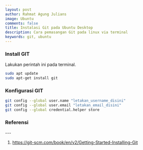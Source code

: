 ```yaml
---
layout: post
author: Rahmat Agung Julians
image: Ubuntu
comments: false
title: Instalasi Git pada Ubuntu Desktop
description: Cara pemasangan Git pada linux via terminal
keywords: git, ubuntu
---
```


### Install GIT

Lakukan perintah ini pada terminal.

```bash
sudo apt update
sudo apt-get install git
```

### Konfigurasi GIT

```bash
git config --global user.name "letakan_username_disini"
git config --global user.email "letakan_email_disini"
git config --global credential.helper store
```

<h3 class="title-referensi"><b>Referensi</b></h3> 
--- 
<ol class="referensi">
    <li>
        <a href="https://git-scm.com/book/en/v2/Getting-Started-Installing-Git">https://git-scm.com/book/en/v2/Getting-Started-Installing-Git</a>
    </li>
</ol>
